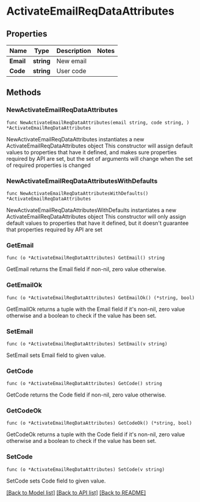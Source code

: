 # ActivateEmailReqDataAttributes

## Properties

Name | Type | Description | Notes
------------ | ------------- | ------------- | -------------
**Email** | **string** | New email | 
**Code** | **string** | User code | 

## Methods

### NewActivateEmailReqDataAttributes

`func NewActivateEmailReqDataAttributes(email string, code string, ) *ActivateEmailReqDataAttributes`

NewActivateEmailReqDataAttributes instantiates a new ActivateEmailReqDataAttributes object
This constructor will assign default values to properties that have it defined,
and makes sure properties required by API are set, but the set of arguments
will change when the set of required properties is changed

### NewActivateEmailReqDataAttributesWithDefaults

`func NewActivateEmailReqDataAttributesWithDefaults() *ActivateEmailReqDataAttributes`

NewActivateEmailReqDataAttributesWithDefaults instantiates a new ActivateEmailReqDataAttributes object
This constructor will only assign default values to properties that have it defined,
but it doesn't guarantee that properties required by API are set

### GetEmail

`func (o *ActivateEmailReqDataAttributes) GetEmail() string`

GetEmail returns the Email field if non-nil, zero value otherwise.

### GetEmailOk

`func (o *ActivateEmailReqDataAttributes) GetEmailOk() (*string, bool)`

GetEmailOk returns a tuple with the Email field if it's non-nil, zero value otherwise
and a boolean to check if the value has been set.

### SetEmail

`func (o *ActivateEmailReqDataAttributes) SetEmail(v string)`

SetEmail sets Email field to given value.


### GetCode

`func (o *ActivateEmailReqDataAttributes) GetCode() string`

GetCode returns the Code field if non-nil, zero value otherwise.

### GetCodeOk

`func (o *ActivateEmailReqDataAttributes) GetCodeOk() (*string, bool)`

GetCodeOk returns a tuple with the Code field if it's non-nil, zero value otherwise
and a boolean to check if the value has been set.

### SetCode

`func (o *ActivateEmailReqDataAttributes) SetCode(v string)`

SetCode sets Code field to given value.



[[Back to Model list]](../README.md#documentation-for-models) [[Back to API list]](../README.md#documentation-for-api-endpoints) [[Back to README]](../README.md)


